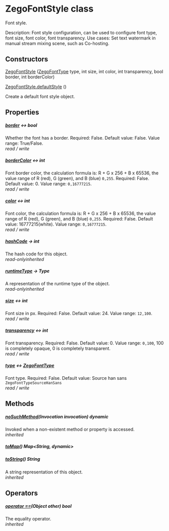 


# ZegoFontStyle class









<p>Font style.</p>
<p>Description: Font style configuration, can be used to configure font type, font size, font color, font transparency.
Use cases: Set text watermark in manual stream mixing scene, such as Co-hosting.</p>




## Constructors

[ZegoFontStyle](../zego_uikit_prebuilt_live_audio_room/ZegoFontStyle/ZegoFontStyle.md) ([ZegoFontType](../zego_uikit_prebuilt_live_audio_room/ZegoFontType.md) type, int size, int color, int transparency, bool border, int borderColor)

   

[ZegoFontStyle.defaultStyle](../zego_uikit_prebuilt_live_audio_room/ZegoFontStyle/ZegoFontStyle.defaultStyle.md) ()

Create a default font style object.   


## Properties

##### [border](../zego_uikit_prebuilt_live_audio_room/ZegoFontStyle/border.md) &#8596; bool



Whether the font has a border. Required: False. Default value: False. Value range: True/False.  
_<span class="feature">read / write</span>_



##### [borderColor](../zego_uikit_prebuilt_live_audio_room/ZegoFontStyle/borderColor.md) &#8596; int



Font border color, the calculation formula is: R + G x 256 + B x 65536, the value range of R (red), G (green), and B (blue) <code>0,255</code>. Required: False. Default value: 0. Value range: <code>0,16777215</code>.  
_<span class="feature">read / write</span>_



##### [color](../zego_uikit_prebuilt_live_audio_room/ZegoFontStyle/color.md) &#8596; int



Font color, the calculation formula is: R + G x 256 + B x 65536, the value range of R (red), G (green), and B (blue) <code>0,255</code>. Required: False. Default value: 16777215(white). Value range: <code>0,16777215</code>.  
_<span class="feature">read / write</span>_



##### [hashCode](../zego_uikit_prebuilt_live_audio_room/ZegoFontStyle/hashCode.md) &#8594; int



The hash code for this object.  
_<span class="feature">read-only</span><span class="feature">inherited</span>_



##### [runtimeType](../zego_uikit_prebuilt_live_audio_room/ZegoFontStyle/runtimeType.md) &#8594; Type



A representation of the runtime type of the object.  
_<span class="feature">read-only</span><span class="feature">inherited</span>_



##### [size](../zego_uikit_prebuilt_live_audio_room/ZegoFontStyle/size.md) &#8596; int



Font size in px. Required: False. Default value: 24. Value range: <code>12,100</code>.  
_<span class="feature">read / write</span>_



##### [transparency](../zego_uikit_prebuilt_live_audio_room/ZegoFontStyle/transparency.md) &#8596; int



Font transparency. Required: False. Default value: 0. Value range: <code>0,100</code>, 100 is completely opaque, 0 is completely transparent.  
_<span class="feature">read / write</span>_



##### [type](../zego_uikit_prebuilt_live_audio_room/ZegoFontStyle/type.md) &#8596; [ZegoFontType](../zego_uikit_prebuilt_live_audio_room/ZegoFontType.md)



Font type. Required: False. Default value: Source han sans <code>ZegoFontTypeSourceHanSans</code>  
_<span class="feature">read / write</span>_





## Methods

##### [noSuchMethod](../zego_uikit_prebuilt_live_audio_room/ZegoFontStyle/noSuchMethod.md)(Invocation invocation) dynamic



Invoked when a non-existent method or property is accessed.  
_<span class="feature">inherited</span>_



##### [toMap](../zego_uikit_prebuilt_live_audio_room/ZegoFontStyle/toMap.md)() Map&lt;String, dynamic>



  




##### [toString](../zego_uikit_prebuilt_live_audio_room/ZegoFontStyle/toString.md)() String



A string representation of this object.  
_<span class="feature">inherited</span>_





## Operators

##### [operator ==](../zego_uikit_prebuilt_live_audio_room/ZegoFontStyle/operator_equals.md)(Object other) bool



The equality operator.  
_<span class="feature">inherited</span>_















